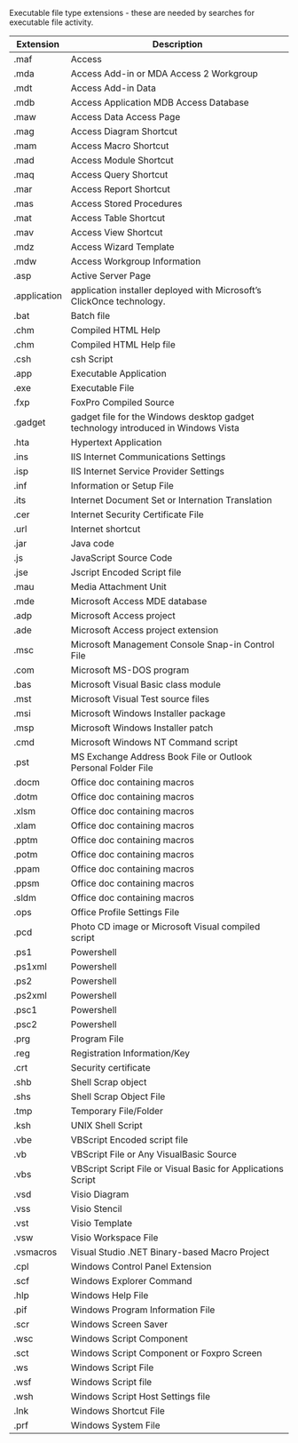 Executable file type extensions - these are needed by searches for executable file activity.

| Extension    | Description                                                                       |
|--------------|-----------------------------------------------------------------------------------|
| .maf         | Access                                                                            |
| .mda         | Access Add-in  or MDA Access 2 Workgroup                                          |
| .mdt         | Access Add-in Data                                                                |
| .mdb         | Access Application  MDB Access Database                                           |
| .maw         | Access Data Access Page                                                           |
| .mag         | Access Diagram Shortcut                                                           |
| .mam         | Access Macro Shortcut                                                             |
| .mad         | Access Module Shortcut                                                            |
| .maq         | Access Query Shortcut                                                             |
| .mar         | Access Report Shortcut                                                            |
| .mas         | Access Stored Procedures                                                          |
| .mat         | Access Table Shortcut                                                             |
| .mav         | Access View Shortcut                                                              |
| .mdz         | Access Wizard Template                                                            |
| .mdw         | Access Workgroup Information                                                      |
| .asp         | Active Server Page                                                                |
| .application | application installer deployed with Microsoft’s ClickOnce technology.             |
| .bat         | Batch file                                                                        |
| .chm         | Compiled HTML Help                                                                |
| .chm         | Compiled HTML Help file                                                           |
| .csh         | csh Script                                                                        |
| .app         | Executable Application                                                            |
| .exe         | Executable File                                                                   |
| .fxp         | FoxPro Compiled Source                                                            |
| .gadget      | gadget file for the Windows desktop gadget technology introduced in Windows Vista |
| .hta         | Hypertext Application                                                             |
| .ins         | IIS Internet Communications Settings                                              |
| .isp         | IIS Internet Service Provider Settings                                            |
| .inf         | Information or Setup File                                                         |
| .its         | Internet Document Set or Internation Translation                                  |
| .cer         | Internet Security Certificate File                                                |
| .url         | Internet shortcut                                                                 |
| .jar         | Java code                                                                         |
| .js          | JavaScript Source Code                                                            |
| .jse         | Jscript Encoded Script file                                                       |
| .mau         | Media Attachment Unit                                                             |
| .mde         | Microsoft Access MDE database                                                     |
| .adp         | Microsoft Access project                                                          |
| .ade         | Microsoft Access project extension                                                |
| .msc         | Microsoft Management Console Snap-in Control File                                 |
| .com         | Microsoft MS-DOS program                                                          |
| .bas         | Microsoft Visual Basic class module                                               |
| .mst         | Microsoft Visual Test source files                                                |
| .msi         | Microsoft Windows Installer package                                               |
| .msp         | Microsoft Windows Installer patch                                                 |
| .cmd         | Microsoft Windows NT Command script                                               |
| .pst         | MS Exchange Address Book File or Outlook Personal Folder File                     |
| .docm        | Office doc containing macros                                                      |
| .dotm        | Office doc containing macros                                                      |
| .xlsm        | Office doc containing macros                                                      |
| .xlam        | Office doc containing macros                                                      |
| .pptm        | Office doc containing macros                                                      |
| .potm        | Office doc containing macros                                                      |
| .ppam        | Office doc containing macros                                                      |
| .ppsm        | Office doc containing macros                                                      |
| .sldm        | Office doc containing macros                                                      |
| .ops         | Office Profile Settings File                                                      |
| .pcd         | Photo CD image or Microsoft Visual compiled script                                |
| .ps1         | Powershell                                                                        |
| .ps1xml      | Powershell                                                                        |
| .ps2         | Powershell                                                                        |
| .ps2xml      | Powershell                                                                        |
| .psc1        | Powershell                                                                        |
| .psc2        | Powershell                                                                        |
| .prg         | Program File                                                                      |
| .reg         | Registration Information/Key                                                      |
| .crt         | Security certificate                                                              |
| .shb         | Shell Scrap object                                                                |
| .shs         | Shell Scrap Object File                                                           |
| .tmp         | Temporary File/Folder                                                             |
| .ksh         | UNIX Shell Script                                                                 |
| .vbe         | VBScript Encoded script file                                                      |
| .vb          | VBScript File or Any VisualBasic Source                                           |
| .vbs         | VBScript Script File or Visual Basic for Applications Script                      |
| .vsd         | Visio Diagram                                                                     |
| .vss         | Visio Stencil                                                                     |
| .vst         | Visio Template                                                                    |
| .vsw         | Visio Workspace File                                                              |
| .vsmacros    | Visual Studio .NET Binary-based Macro Project                                     |
| .cpl         | Windows Control Panel Extension                                                   |
| .scf         | Windows Explorer Command                                                          |
| .hlp         | Windows Help File                                                                 |
| .pif         | Windows Program Information File                                                  |
| .scr         | Windows Screen Saver                                                              |
| .wsc         | Windows Script Component                                                          |
| .sct         | Windows Script Component or Foxpro Screen                                         |
| .ws          | Windows Script File                                                               |
| .wsf         | Windows Script file                                                               |
| .wsh         | Windows Script Host Settings file                                                 |
| .lnk         | Windows Shortcut File                                                             |
| .prf         | Windows System File                                                               |
